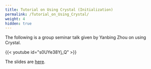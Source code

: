 ```yaml
---
title: Tutorial on Using Crystal (Initialization)
permalink: /Tutorial_on_Using_Crystal/
weight: 4
hidden: true
---
```


The following is a group seminar talk given by Yanbing Zhou on using Crystal.

{{< youtube id="s0UYe38Yj_Q" >}}

The slides are
[here](/files/CRYSTALtutorial_YanbingZ.pdf).
